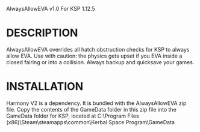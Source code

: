 AlwaysAllowEVA v1.0
For KSP 1.12.5

# DESCRIPTION
AlwaysAllowEVA overrides all hatch obstruction checks for KSP to always allow EVA.
Use with caution: the physics gets upset if you EVA inside a closed fairing or into a collision.
Always backup and quicksave your games.

# INSTALLATION
Harmony V2 is a dependency. It is bundled with the AlwaysAllowEVA zip file.
Copy the contents of the GameData folder in this zip file into the GameData folder for KSP, located at
C:\Program Files (x86)\Steam\steamapps\common\Kerbal Space Program\GameData
